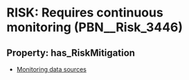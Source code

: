 # RISK: __Requires continuous monitoring__ (PBN__Risk_3446)

## Property: has_RiskMitigation

* [Monitoring data sources](PBN__Mitigation_2408)

